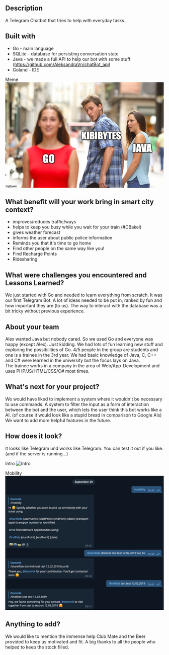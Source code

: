## Description 
A Telegram Chatbot that tries to help with everyday tasks. 

## Built with
* Go - main language
* SQLite - database for persisting conversation state
* Java - we made a full API to help our bot with some stuff (https://github.com/AleksandraVn/chatBot_api)
* Goland - IDE

Meme
![Meme](meme.jpg)

## What benefit will your work bring in smart city context?
* improves/reduces traffic/ways
* helps to keep you busy while you wait for your train (#DBakel)
* gives weather forecast
* informs the user about public police information
* Reminds you that it's time to go home
* Find other people on the same way like you!
* Find Recharge Points
* Ridesharing

## What were challenges you encountered and Lessons Learned?
We just started with Go and needed to learn everything from scratch.
It was our first Telegram Bot. A lot of ideas needed to be put in, ranked 
by fun and how important they are (to us). The way to interact with the 
database was a bit tricky without previous experience.

## About your team
Alex wanted Java but nobody cared. So we used Go and everyone was happy (except Alex).
Just kidding. We had lots of fun learning new stuff and exploring the possibilities of Go.
4/5 people in the group are students and one is a trainee in the 3rd year. 
We had basic knowledge of Java, C, C++ and C# were learned in the university but the focus lays on Java.  
The trainee works in a company in the area of Web/App-Development and uses PHP/JS/HTML/CSS/C# most times.

## What's next for your project?
We would have liked to implement a system where it wouldn't be necessary to use commands.
A system to filter the input as a form of interaction between the bot and the user, which lets the user
think this bot works like a AI. (of course it would look like a stupid bread in comparison to Google AIs)
We want to add more helpful features in the future.

## How does it look?
It looks like Telegram und works like Telegram. You can test it out if you like. (and if the server is running...)

Intro
![Intro](intro.gif)

Mobility
![Intro](mobility.png)

## Anything to add?
We would like to mention the immense help Club Mate and the Beer provided to keep us motivated
and fit. A big thanks to all the people who helped to keep the stock filled.
